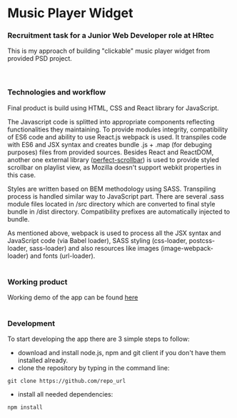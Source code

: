 # Music Player Widget
### Recruitment task for a Junior Web Developer role at HRtec

This is my approach of building "clickable" music player widget from provided PSD project.
<br/><br/><br/>

### Technologies and workflow
Final product is build using HTML, CSS and React library for JavaScript. 

The Javascript code is splitted into appropriate components reflecting functionalities they maintaining. To provide modules integrity, compatibility of ES6 code and ability to use React.js webpack is used. It transpiles code with ES6 and JSX syntax and creates bundle .js + .map (for debuging purposes) files from provided sources. Besides React and ReactDOM, another one external library ([perfect-scrollbar](https://github.com/utatti/perfect-scrollbar)) is used to provide styled scrollbar on playlist view, as Mozilla doesn't support webkit properties in this case. 

Styles are written based on BEM methodology using SASS. Transpiling process is handled similar way to JavaScript part. There are several .sass module files located in /src directory which are converted to final style bundle in /dist directory. Compatibility prefixes are automatically injected to bundle. 

As mentioned above, webpack is used to process all the JSX syntax and JavaScript code (via Babel loader), SASS styling (css-loader, postcss-loader, sass-loader) and also resources like images (image-webpack-loader) and fonts (url-loader).
<br/><br/>
### Working product
Working demo of the app can be found [here](https://github.io/)
<br/><br/>
### Development
To start developing the app there are 3 simple steps to follow:

* download and install node.js, npm and git client if you don't have them installed already. 
* clone the repository by typing in the command line:
```shell
git clone https://github.com/repo_url
```
* install all needed dependencies:
```shell
npm install
```